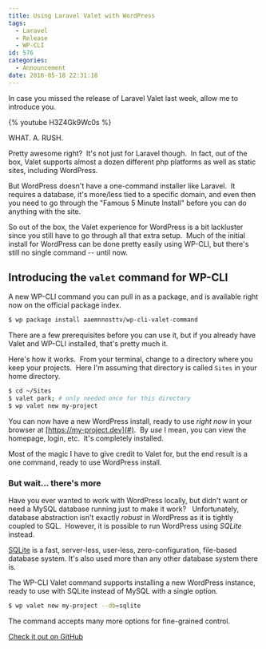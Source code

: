 ```yaml
---
title: Using Laravel Valet with WordPress
tags:
  - Laravel
  - Release
  - WP-CLI
id: 576
categories:
  - Announcement
date: 2016-05-18 22:31:18
---
```


In case you missed the release of Laravel Valet last week, allow me to introduce you.

{% youtube H3Z4Gk9Wc0s %}

WHAT. A. RUSH.

Pretty awesome right?  It's not just for Laravel though.  In fact, out of the box, Valet supports almost a dozen different php platforms as well as static sites, including WordPress.

But WordPress doesn't have a one-command installer like Laravel.  It requires a database, it's more/less tied to a specific domain, and even then you need to go through the "Famous 5 Minute Install" before you can do anything with the site.

So out of the box, the Valet experience for WordPress is a bit lackluster since you still have to go through all that extra setup.  Much of the initial install for WordPress can be done pretty easily using WP-CLI, but there's still no single command -- until now.

## Introducing the `valet` command for WP-CLI

A new WP-CLI command you can pull in as a package, and is available right now on the official package index.

```bash
$ wp package install aaemnnosttv/wp-cli-valet-command
```

There are a few prerequisites before you can use it, but if you already have Valet and WP-CLI installed, that's pretty much it.

Here's how it works.  From your terminal, change to a directory where you keep your projects.  Here I'm assuming that directory is called `Sites` in your home directory.

```bash
$ cd ~/Sites
$ valet park; # only needed once for this directory
$ wp valet new my-project
```

You can now have a new WordPress install, ready to use _right now_ in your browser at [https://my-project.dev](#).  By _use_ I mean, you can view the homepage, login, etc.  It's completely installed.

Most of the magic I have to give credit to Valet for, but the end result is a one command, ready to use WordPress install.

### But wait... there's more

Have you ever wanted to work with WordPress locally, but didn't want or need a MySQL database running just to make it work?   Unfortunately, database abstraction isn't exactly _robust_ in WordPress as it is tightly coupled to SQL.  However, it is possible to run WordPress using _SQLite_ instead.

[SQLite](https://www.sqlite.org/) is a fast, server-less, user-less, zero-configuration, file-based database system. It's also used more than any other database system there is.

The WP-CLI Valet command supports installing a new WordPress instance, ready to use with SQLite instead of MySQL with a single option.

```bash
$ wp valet new my-project --db=sqlite
```

The command accepts many more options for fine-grained control.

[Check it out on GitHub](https://github.com/aaemnnosttv/wp-cli-valet-command)
